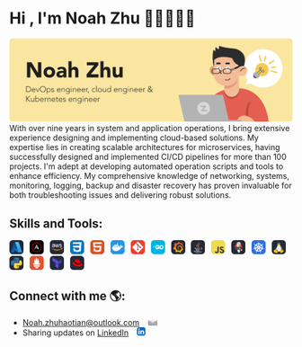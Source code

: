 # Hi , I'm Noah Zhu 👋🏻👨🏻‍💻

<img src=assests\images\banner.png alt="banner-noah">
With over nine years in system and application operations, I bring extensive experience designing and implementing cloud-based solutions. My expertise lies in creating scalable architectures for microservices, having successfully designed and implemented CI/CD pipelines for more than 100 projects. I'm adept at developing automated operation scripts and tools to enhance efficiency. My comprehensive knowledge of networking, systems, monitoring, logging, backup and disaster recovery has proven invaluable for both troubleshooting issues and delivering robust solutions.

## Skills and Tools:
<img src=assests\images\Azure-Dark.svg alt="azure" height="25">&ensp;
<img src=assests\images\Ansible.svg alt="ansible" height="25">&ensp;
<img src=assests\images\AWS-Dark.svg alt="aws" height="25">&ensp;
<img src=assests\images\CSS.svg alt="css" height="25">&ensp;
<img src=assests\images\HTML.svg alt="html" height="25">&ensp;
<img src=assests\images\Docker.svg alt="docker" height="25">&ensp;
<img src=assests\images\Git.svg alt="git" height="25">&ensp;
<img src=assests\images\GoLang.svg alt="go" height="25">&ensp;
<img src=assests\images\Grafana-Dark.svg alt="Grafana" height="25">&ensp;
<img src=assests\images\Java-Dark.svg alt="Java" height="25">&ensp;
<img src=assests\images\JavaScript.svg alt="JavaScript" height="25">&ensp;
<img src=assests\images\Jenkins-Dark.svg alt="Jenkins" height="25">&ensp;
<img src=assests\images\Kubernetes.svg alt="Kubernetes" height="25">&ensp;
<img src=assests\images\Linux-Dark.svg alt="Linux" height="25">&ensp;
<img src=assests\images\Python-Dark.svg alt="Python" height="25">&ensp;
<img src=assests\images\Prometheus.svg alt="Prometheus" height="25">&ensp;
<img src=assests\images\Terraform-Dark.svg alt="Terraform" height="25">&ensp;
<img src=assests\images\RedHat-Dark.svg alt="RedHat" height="25">&ensp;

## Connect with me 🌎:
- Noah.zhuhaotian@outlook.com &ensp; <img src=assests\images\email.png alt="email" height="12"> <br/>
- Sharing updates on [LinkedIn](www.linkedin.com/in/noah-zhu) &ensp; <img src=assests\images\LinkedIn.svg alt="email" height="15">




